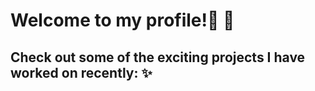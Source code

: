 # Welcome to my profile!👋 🌱

## Check out some of the exciting projects I have worked on recently: :sparkles:

